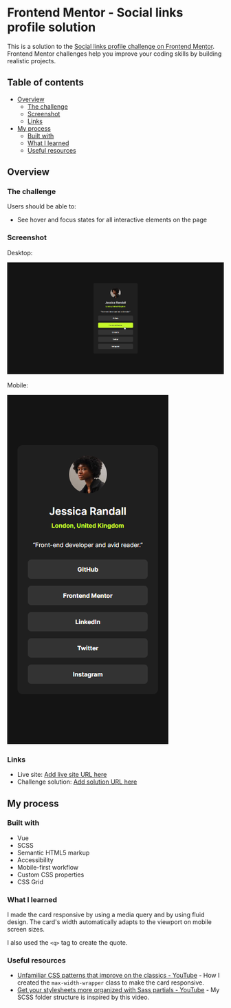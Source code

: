 # Frontend Mentor - Social links profile solution

This is a solution to the [Social links profile challenge on Frontend Mentor](https://www.frontendmentor.io/challenges/social-links-profile-UG32l9m6dQ). Frontend Mentor challenges help you improve your coding skills by building realistic projects. 

## Table of contents

- [Overview](#overview)
  - [The challenge](#the-challenge)
  - [Screenshot](#screenshot)
  - [Links](#links)
- [My process](#my-process)
  - [Built with](#built-with)
  - [What I learned](#what-i-learned)
  - [Useful resources](#useful-resources)

## Overview

### The challenge

Users should be able to:

- See hover and focus states for all interactive elements on the page

### Screenshot

Desktop:

![](./screenshot-desktop.png)

Mobile:

![](./screenshot-mobile.png)

### Links

- Live site: [Add live site URL here](https://your-live-site-url.com)
- Challenge solution: [Add solution URL here](https://your-solution-url.com)

## My process

### Built with

- Vue
- SCSS
- Semantic HTML5 markup
- Accessibility
- Mobile-first workflow
- Custom CSS properties
- CSS Grid

### What I learned

I made the card responsive by using a media query and by using fluid design.
The card's width automatically adapts to the viewport on mobile screen sizes.

I also used the `<q>` tag to create the quote.

### Useful resources

- [Unfamiliar CSS patterns that improve on the classics - YouTube](https://www.youtube.com/watch?v=OtqZKLdDNXY) - How I created the `max-width-wrapper` class to make the card responsive.
- [Get your stylesheets more organized with Sass partials - YouTube](https://www.youtube.com/watch?v=9Ld-aOKsEDk) - My SCSS folder structure is inspired by this video.
